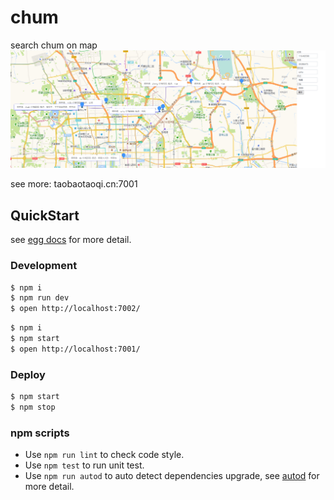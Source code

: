 # chum

search chum on map
![image](https://github.com/ShawnGoethe/chum/raw/master/app/public/20181204230748.png)

see more:
taobaotaoqi.cn:7001

## QuickStart

<!-- add docs here for user -->

see [egg docs][egg] for more detail.

### Development

```bash
$ npm i
$ npm run dev
$ open http://localhost:7002/
```

```bash
$ npm i
$ npm start
$ open http://localhost:7001/
```

### Deploy

```bash
$ npm start
$ npm stop
```

### npm scripts

- Use `npm run lint` to check code style.
- Use `npm test` to run unit test.
- Use `npm run autod` to auto detect dependencies upgrade, see [autod](https://www.npmjs.com/package/autod) for more detail.


[egg]: https://eggjs.org
